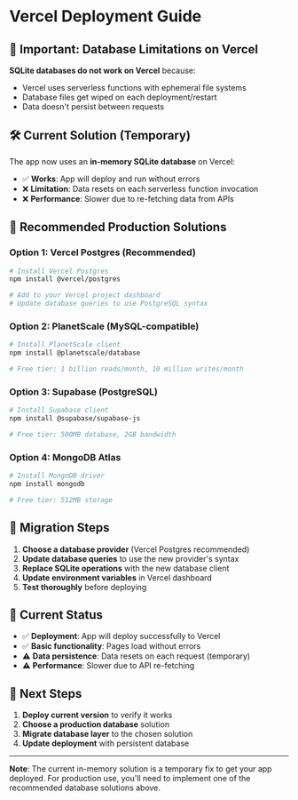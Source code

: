 # Vercel Deployment Guide

## 🚨 Important: Database Limitations on Vercel

**SQLite databases do not work on Vercel** because:
- Vercel uses serverless functions with ephemeral file systems
- Database files get wiped on each deployment/restart
- Data doesn't persist between requests

## 🛠️ Current Solution (Temporary)

The app now uses an **in-memory SQLite database** on Vercel:
- ✅ **Works**: App will deploy and run without errors
- ❌ **Limitation**: Data resets on each serverless function invocation
- ❌ **Performance**: Slower due to re-fetching data from APIs

## 🚀 Recommended Production Solutions

### Option 1: Vercel Postgres (Recommended)
```bash
# Install Vercel Postgres
npm install @vercel/postgres

# Add to your Vercel project dashboard
# Update database queries to use PostgreSQL syntax
```

### Option 2: PlanetScale (MySQL-compatible)
```bash
# Install PlanetScale client
npm install @planetscale/database

# Free tier: 1 billion reads/month, 10 million writes/month
```

### Option 3: Supabase (PostgreSQL)
```bash
# Install Supabase client
npm install @supabase/supabase-js

# Free tier: 500MB database, 2GB bandwidth
```

### Option 4: MongoDB Atlas
```bash
# Install MongoDB driver
npm install mongodb

# Free tier: 512MB storage
```

## 🔧 Migration Steps

1. **Choose a database provider** (Vercel Postgres recommended)
2. **Update database queries** to use the new provider's syntax
3. **Replace SQLite operations** with the new database client
4. **Update environment variables** in Vercel dashboard
5. **Test thoroughly** before deploying

## 📝 Current Status

- ✅ **Deployment**: App will deploy successfully to Vercel
- ✅ **Basic functionality**: Pages load without errors
- ⚠️ **Data persistence**: Data resets on each request (temporary)
- ⚠️ **Performance**: Slower due to API re-fetching

## 🎯 Next Steps

1. **Deploy current version** to verify it works
2. **Choose a production database** solution
3. **Migrate database layer** to the chosen solution
4. **Update deployment** with persistent database

---

**Note**: The current in-memory solution is a temporary fix to get your app deployed. For production use, you'll need to implement one of the recommended database solutions above.

